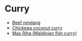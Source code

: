 # Curry

- [Beef rendang](../recipes/beef-rendang.md)
- [Chickpea coconut curry](../recipes/chickpea-coconut-curry.md)
- [Mas Riha (Maldivian fish curry)](../recipes/mas-riha-(maldivian-fish-curry).md)
